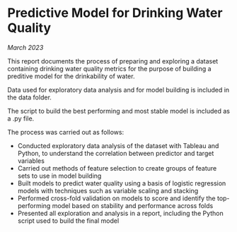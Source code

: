 # Predictive Model for Drinking Water Quality
_March 2023_

This report documents the process of preparing and exploring a dataset containing drinking water quality metrics for the purpose of building a preditive model for the drinkability of water.

Data used for exploratory data analysis and for model building is included in the data folder.

The script to build the best performing and most stable model is included as a .py file.

The process was carried out as follows:
- Conducted exploratory data analysis of the dataset with Tableau and Python, to understand the correlation between predictor and target variables
- Carried out methods of feature selection to create groups of feature sets to use in model building
- Built models to predict water quality using a basis of logistic regression models with techniques such as variable scaling and stacking
- Performed cross-fold validation on models to score and identify the top-performing model based on stability and performance across folds
- Presented all exploration and analysis in a report, including the Python script used to build the final model
